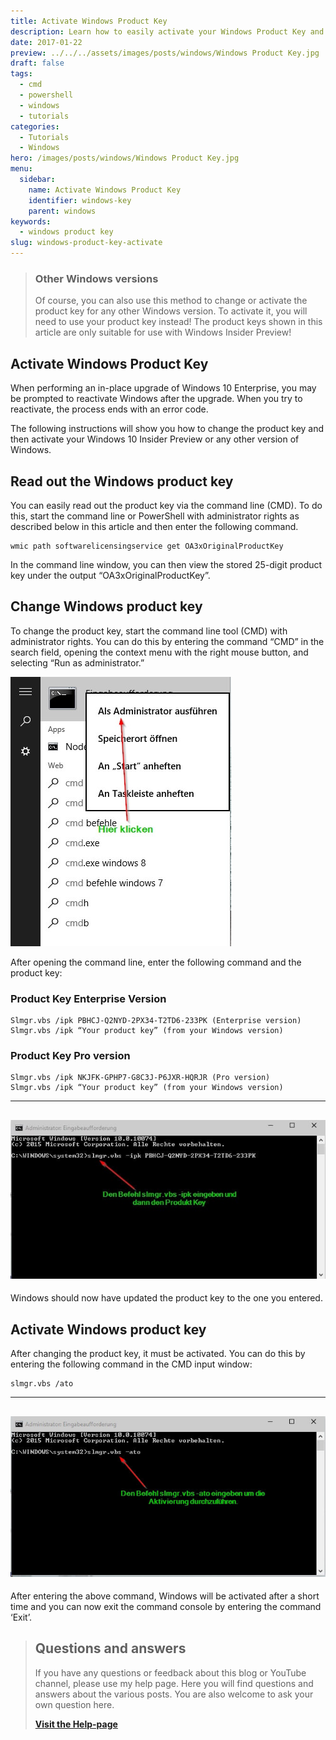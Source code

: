 ```yaml
---
title: Activate Windows Product Key
description: Learn how to easily activate your Windows Product Key and increase your productivity with these simple steps.
date: 2017-01-22
preview: ../../../assets/images/posts/windows/Windows Product Key.jpg
draft: false
tags:
  - cmd
  - powershell
  - windows
  - tutorials
categories:
  - Tutorials
  - Windows
hero: /images/posts/windows/Windows Product Key.jpg
menu:
  sidebar:
    name: Activate Windows Product Key
    identifier: windows-key
    parent: windows
keywords:
  - windows product key
slug: windows-product-key-activate
---
```

> ### Other Windows versions
>
> Of course, you can also use this method to change or activate the product key for any other Windows version.
To activate it, you will need to use your product key instead! The product keys shown in this article are only suitable for use with Windows Insider Preview!
## Activate Windows Product Key
When performing an in-place upgrade of Windows 10 Enterprise, you may be prompted to reactivate Windows after the upgrade. When you try to reactivate, the process ends with an error code. 

The following instructions will show you how to change the product key and then activate your Windows 10 Insider Preview or any other version of Windows.
## Read out the Windows product key
You can easily read out the product key via the command line (CMD). To do this, start the command line or PowerShell with administrator rights as described below in this article and then enter the following command.

```msdos
wmic path softwarelicensingservice get OA3xOriginalProductKey
```
In the command line window, you can then view the stored 25-digit product key under the output “OA3xOriginalProductKey”.

## Change Windows product key
To change the product key, start the command line tool (CMD) with administrator rights. You can do this by entering the command “CMD” in the search field, opening the context menu with the right mouse button, and selecting “Run as administrator.”

![cmd_aufrufen](/images/posts/windows/cmd_aufrufen.jpg)

After opening the command line, enter the following command and the product key:
### Product Key Enterprise Version
```msdos
Slmgr.vbs /ipk PBHCJ-Q2NYD-2PX34-T2TD6-233PK (Enterprise version)
Slmgr.vbs /ipk “Your product key” (from your Windows version)
```

### Product Key Pro version
```msdos
Slmgr.vbs /ipk NKJFK-GPHP7-G8C3J-P6JXR-HQRJR (Pro version)
Slmgr.vbs /ipk “Your product key” (from your Windows version)
```
---
![change Windows product key](/images/posts/windows/Befehl_Key_aendern.jpg)
---
Windows should now have updated the product key to the one you entered.
## Activate Windows product key
After changing the product key, it must be activated. You can do this by entering the following command in the CMD input window:
```msdos
slmgr.vbs /ato
```
---
![Activate Windows product key](/images/posts/windows/Befehl_Aktivierung.jpg)
---
After entering the above command, Windows will be activated after a short time and you can now exit the command console by entering the command ‘Exit’.

<!-- FM:Snippet:Start data:{"id":"Visit Help-page","fields":[]} -->
> ## Questions and answers
> 
> If you have any questions or feedback about this blog or YouTube channel, please use my help page. Here you will find questions and answers about the various posts. You are also welcome to ask your own question here.
>
> [**Visit the Help-page**](https://help.secure-bits.org)
<!-- FM:Snippet:End -->